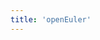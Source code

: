 ```yaml
---
title: 'openEuler'
---
```


<script setup>
  import TheHome from "@/views/home/TheHome.vue"
</script>

<TheHome />
